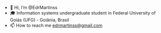 - 👋 Hi, I’m @EdrMartinss
- 🎓 Information systems undergraduate student in Federal University of Goiás (UFG) - Goiânia, Brasil
- 📫 How to reach me edrmartinss@gmail.com

<!---
EdrMartinss/EdrMartinss is a ✨ special ✨ repository because its `README.md` (this file) appears on your GitHub profile.
You can click the Preview link to take a look at your changes.
--->
